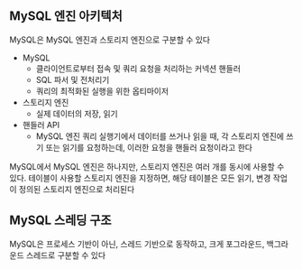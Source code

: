 ## MySQL 엔진 아키텍처

MySQL은 MySQL 엔진과 스토리지 엔진으로 구분할 수 있다

- MySQL
  - 클라이언트로부터 접속 및 쿼리 요청을 처리하는 커넥션 핸들러
  - SQL 파서 및 전처리기
  - 쿼리의 최적화된 실행을 위한 옵티마이저
- 스토리지 엔진
  - 실제 데이터의 저장, 읽기
- 핸들러 API
  - MySQL 엔진 쿼리 실행기에서 데이터를 쓰거나 읽을 때, 각 스토리지 엔진에 쓰기 또는 읽기를 요청하는데, 이러한 요청을 핸들러 요청이라고 한다

MySQL에서 MySQL 엔진은 하나지만, 스토리지 엔진은 여러 개를 동시에 사용할 수 있다. 테이블이 사용할 스토리지 엔진을 지정하면, 해당 테이블은 모든 읽기, 변경 작업이 정의된 스토리지 엔진으로 처리된다

## MySQL 스레딩 구조

MySQL은 프로세스 기반이 아닌, 스레드 기반으로 동작하고, 크게 포그라운드, 백그라운드 스레드로 구분할 수 있다
